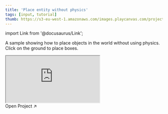 ```yaml
---
title: 'Place entity without physics'
tags: [input, tutorial]
thumb: https://s3-eu-west-1.amazonaws.com/images.playcanvas.com/projects/12/437894/2D9F7B-image-75.jpg
---
```


import Link from '@docusaurus/Link';

A sample showing how to place objects in the world without using physics. Click on the ground to place boxes.

<div className="iframe-container">
    <iframe src="https://playcanv.as/p/Z2ieIwf8/" title="Place entity without physics" allow="camera; microphone; xr-spatial-tracking; fullscreen" allowfullscreen></iframe>
</div>

<Link to='https://playcanvas.com/project/437894/'>Open Project ↗</Link>
